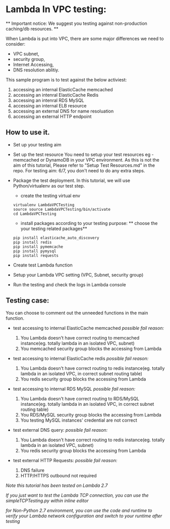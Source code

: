 # Lambda In VPC testing: 
** Important notice: We suggest you testing against non-production caching/db resources. ** 

When Lambda is put into VPC, there are some major differences we need to consider: 

 - VPC subnet, 
 - security group, 
 - Internet Accessing, 
 - DNS resolution ablitiy. 
 
This sample program is to test against the below activiest: 

 1. accessing an internal ElasticCache memcached
 2. accessing an intenral ElasticCache Redis
 3. accessing an intenral RDS MySQL
 4. accessing an internal ELB resource
 5. accessing an external DNS for name resoluation
 6. accessing an external HTTP endpoint

## How to use it.
 
  - Set up your testing aim
  - Set up the test resource
  You need to setup your test resources eg - memcached or DynamoDB in your VPC environment. As this is not the aim of this tutorial, Please refer to "Setup Test Resources.md" in the repo. For testing aim: 6/7, you don't need to do any extra steps.
  - Package the test deployment.
  	In this tutorial, we will use Python/virtualenv as our test step. 
  	- create the testing virtual env 
  	
  	~~~
  	virtualenv LambdaVPCTesting
  	source source LambdaVPCTesting/bin/activate
  	cd LambdaVPCTesting
  	~~~
  	
  	- install packages according to your testing purpose:
  	** choose the your testing related packages**
  	
  	~~~
  	pip install elasticache_auto_discovery
  	pip install redis
  	pip install pymemcache
  	pip install pymysql
  	pip install requests
  	~~~
  	
  - Create test Lambda function
  - Setup your Lambda VPC setting (VPC, Subnet, security group)
  - Run the testing and check the logs in Lambda console

## Testing case:
  
  You can choose to comment out the unneeded functions in the main function.
  
  - test accessing to internal ElasticCache memcached 
   *possible fail reason:*
  	1. You Lambda doesn't have correct routing to memcached instance(eg. totally lambda in an isolated VPC, subnet)
  	2. You memcached security group blocks the accessing from Lambda

  - test accessing to internal ElasticCache redis
   *possible fail reason:* 
  	1. You Lambda doesn't have correct routing to redis instance(eg. totally lambda in an isolated VPC, in correct subnet routing table)
  	2. You redis security group blocks the accessing from Lambda
  	  	
  - test accessing to internal RDS MySQL
   *possible fail reason:*
   	1. You Lambda doesn't have correct routing to RDS/MySQL instance(eg. totally lambda in an isolated VPC, in correct subnet routing table)
  	2. You RDS/MySQL security group blocks the accessing from Lambda
  	3. You testing MySQL instances' credential are not correct

  - test external DNS query:
   *possible fail reason:*
  	1. You Lambda doesn't have correct routing to redis instance(eg. totally lambda in an isolated VPC, subnet)
  	2. You redis security group blocks the accessing from Lambda

  - test external HTTP Requests:
   *possible fail reason:*
  	1. DNS failure
  	2. HTTP/HTTPS outbound not required   

 *Note this tutorial has been tested on Lambda 2.7*
 
 *If you just want to test the Lambda TCP connection, you can use the simpleTCPTesting.py within inline editor*
 
 *for Non-Python 2.7 environment, you can use the code and runtime to verify your Lambda network configuration and switch to your runtime after testing* 


